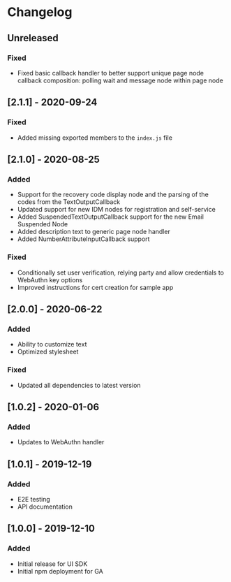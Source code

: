 # Changelog

## Unreleased

### Fixed

- Fixed basic callback handler to better support unique page node callback composition: polling wait and message node within page node

## [2.1.1] - 2020-09-24

### Fixed

- Added missing exported members to the `index.js` file

## [2.1.0] - 2020-08-25

### Added

- Support for the recovery code display node and the parsing of the codes from the TextOutputCallback
- Updated support for new IDM nodes for registration and self-service
- Added SuspendedTextOutputCallback support for the new Email Suspended Node
- Added description text to generic page node handler
- Added NumberAttributeInputCallback support

### Fixed

- Conditionally set user verification, relying party and allow credentials to WebAuthn key options
- Improved instructions for cert creation for sample app

## [2.0.0] - 2020-06-22

### Added

- Ability to customize text
- Optimized stylesheet

### Fixed

- Updated all dependencies to latest version

## [1.0.2] - 2020-01-06

### Added

- Updates to WebAuthn handler

## [1.0.1] - 2019-12-19

### Added

- E2E testing
- API documentation

## [1.0.0] - 2019-12-10

### Added

- Initial release for UI SDK
- Initial npm deployment for GA
